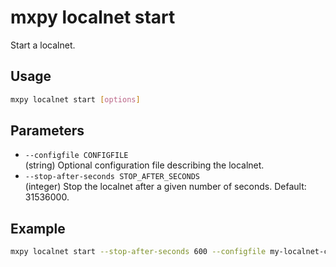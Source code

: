 # mxpy localnet start

Start a localnet.

## Usage

```bash
mxpy localnet start [options]
```

## Parameters

- `--configfile CONFIGFILE`  
  (string) Optional configuration file describing the localnet.
- `--stop-after-seconds STOP_AFTER_SECONDS`  
  (integer) Stop the localnet after a given number of seconds. Default: 31536000.

## Example

```bash
mxpy localnet start --stop-after-seconds 600 --configfile my-localnet-config.toml

